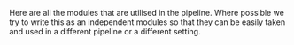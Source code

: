 Here are all the modules that are utilised in the pipeline. Where possible we try to write this as an independent modules so that they can be easily taken and used in a different pipeline or a different setting.